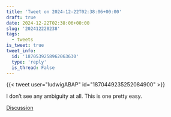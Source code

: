 ```yaml
---
title: 'Tweet on 2024-12-22T02:38:06+00:00'
draft: true
date: 2024-12-22T02:38:06+00:00
slug: '202412220238'
tags:
  - tweets
is_tweet: true
tweet_info:
  id: '1870539258962063630'
  type: 'reply'
  is_thread: False
---
```




{{< tweet user="ludwigABAP" id="1870449235252084900" >}}

I don’t see any ambiguity at all. This is one pretty easy.

[Discussion](https://x.com/sytelus/status/1870539258962063630)
